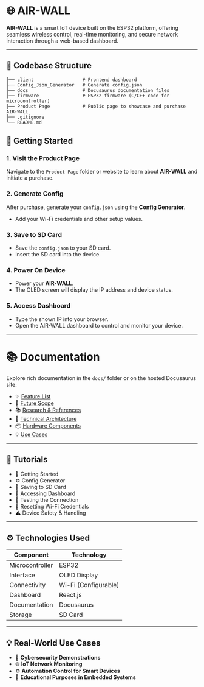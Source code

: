 # 🌐 AIR-WALL

**AIR-WALL** is a smart IoT device built on the ESP32 platform, offering seamless wireless control, real-time monitoring, and secure network interaction through a web-based dashboard.

---

## 📁 Codebase Structure

```
├── client                  # Frontend dashboard 
├── Config_Json_Generator   # Generate config.json 
├── docs                    # Docusaurus documentation files
├── firmware                # ESP32 firmware (C/C++ code for microcontroller)
├── Product Page            # Public page to showcase and purchase AIR-WALL
├── .gitignore
└── README.md
```

## 🚀 Getting Started

### 1. Visit the Product Page
Navigate to the `Product Page` folder or website to learn about **AIR-WALL** and initiate a purchase.

### 2. Generate Config
After purchase, generate your `config.json` using the **Config Generator**.

- Add your Wi-Fi credentials and other setup values.

### 3. Save to SD Card
- Save the `config.json` to your SD card.
- Insert the SD card into the device.

### 4. Power On Device
- Power your **AIR-WALL**.
- The OLED screen will display the IP address and device status.

### 5. Access Dashboard
- Type the shown IP into your browser.
- Open the AIR-WALL dashboard to control and monitor your device.

---

# 📚 Documentation

Explore rich documentation in the `docs/` folder or on the hosted Docusaurus site:

- ✨ [Feature List](./docs/features.md)
- 🔮 [Future Scope](./docs/future-scope.md)
- 📚 [Research & References](./docs/references.md)
- 🧠 [Technical Architecture](./docs/technical-architecture.md)
- 📦 [Hardware Components](./docs/hardware-components.md)
- 💡 [Use Cases](./docs/use-case.md)

---

## 📖 Tutorials

- 🛒 Getting Started  
- ⚙️ Config Generator  
- 💾 Saving to SD Card  
- 🚀 Accessing Dashboard  
- 🧪 Testing the Connection  
- 🔄 Resetting Wi-Fi Credentials  
- ⚠️ Device Safety & Handling  

---

## ⚙️ Technologies Used

| Component        | Technology         |
|------------------|--------------------|
| Microcontroller  | ESP32              |
| Interface        | OLED Display       |
| Connectivity     | Wi-Fi (Configurable) |
| Dashboard        | React.js           |
| Documentation    | Docusaurus         |
| Storage          | SD Card            |

---

## 💡 Real-World Use Cases

- 🔐 **Cybersecurity Demonstrations**
- 🌐 **IoT Network Monitoring**
- ⚙️ **Automation Control for Smart Devices**
- 🧪 **Educational Purposes in Embedded Systems**

